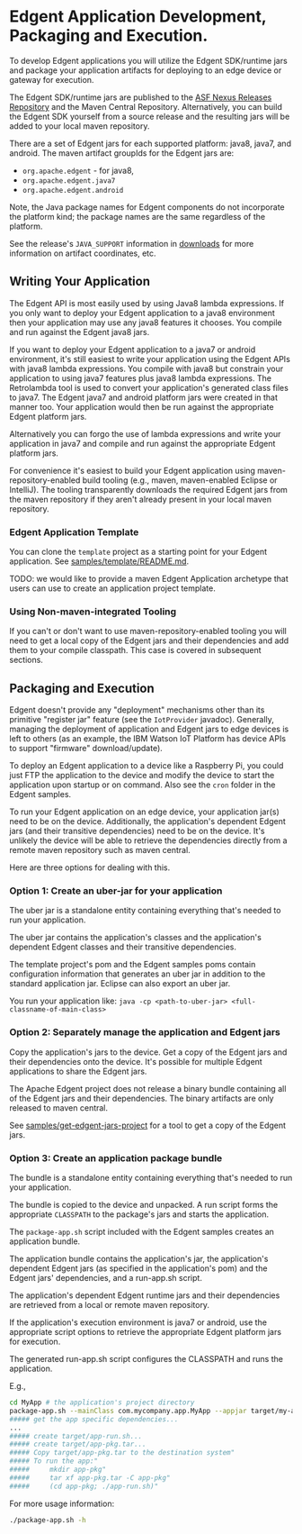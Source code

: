 <!--
  Licensed to the Apache Software Foundation (ASF) under one or more
  contributor license agreements.  See the NOTICE file distributed with
  this work for additional information regarding copyright ownership.
  The ASF licenses this file to You under the Apache License, Version 2.0
  (the "License"); you may not use this file except in compliance with
  the License.  You may obtain a copy of the License at

      http://www.apache.org/licenses/LICENSE-2.0

  Unless required by applicable law or agreed to in writing, software
  distributed under the License is distributed on an "AS IS" BASIS,
  WITHOUT WARRANTIES OR CONDITIONS OF ANY KIND, either express or implied.
  See the License for the specific language governing permissions and
  limitations under the License.
-->

# Edgent Application Development, Packaging and Execution.

To develop Edgent applications you will utilize the 
Edgent SDK/runtime jars and package your application
artifacts for deploying to an edge device or gateway for execution.

The Edgent SDK/runtime jars are published to the 
[ASF Nexus Releases Repository](https://repository.apache.org/content/repositories/releases/)
and the Maven Central Repository.
Alternatively, you can build the Edgent SDK yourself from a source release
and the resulting jars will be added to your local maven repository.
  
There are a set of Edgent jars for each supported platform: java8, java7, and android.
The maven artifact groupIds for the Edgent jars are:

- `org.apache.edgent`  - for java8,
- `org.apache.edgent.java7`
- `org.apache.edgent.android`

Note, the Java package names for Edgent components do not incorporate
the platform kind; the package names are the same regardless of the platform.

See the release's `JAVA_SUPPORT` information in [downloads](https://http://edgent.incubator.apache.org/docs/downloads)
for more information on artifact coordinates, etc.


## Writing Your Application

The Edgent API is most easily used by using Java8 lambda expressions.
If you only want to deploy your Edgent application to a java8 environment
then your application may use any java8 features it chooses.  You compile
and run against the Edgent java8 jars.

If you want to deploy your Edgent application to a java7 or android
environment, it's still easiest to write your application using the Edgent APIs
with java8 lambda expressions.  You compile with java8 but constrain 
your application to using java7 features plus java8 lambda expressions.
The Retrolambda tool is used to convert your application's generated 
class files to java7.
The Edgent java7 and android platform jars were created in that manner too.
Your application would then be run against the appropriate
Edgent platform jars. 

Alternatively you can forgo the use of lambda
expressions and write your application in java7 and compile
and run against the appropriate Edgent platform jars.

For convenience it's easiest to build your Edgent application using 
maven-repository-enabled build tooling (e.g., maven, maven-enabled
Eclipse or IntelliJ).  The tooling transparently downloads the 
required Edgent jars from the maven repository if they aren't
already present in your local maven repository.

### Edgent Application Template
 
You can clone the `template` project as a starting point for your
Edgent application. See [samples/template/README.md](template/README.md).

TODO: we would like to provide a maven Edgent Application archetype
that users can use to create an application project template.

### Using Non-maven-integrated Tooling

If you can't or don't want to use maven-repository-enabled tooling
you will need to get a local copy of the Edgent jars and their
dependencies and add them to your compile classpath.  This case
is covered in subsequent sections.

## Packaging and Execution

Edgent doesn't provide any "deployment" mechanisms other than its primitive
"register jar" feature (see the `IotProvider` javadoc).  Generally, managing
the deployment of application and Edgent jars to edge devices is left to 
others (as an example, the IBM Watson IoT Platform has device APIs to
support "firmware" download/update).

To deploy an Edgent application to a device like a Raspberry Pi, 
you could just FTP the application to the device and modify the
device to start the application upon startup or on command.
Also see the `cron` folder in the Edgent samples.

To run your Edgent application on an edge device, your application
jar(s) need to be on the device.  Additionally, the application's 
dependent Edgent jars (and their transitive dependencies) need to
be on the device.  It's unlikely the device will be able to retrieve
the dependencies directly from a remote maven repository such as
maven central.

Here are three options for dealing with this.

### Option 1: Create an uber-jar for your application

The uber jar is a standalone entity containing
everything that's needed to run your application.

The uber jar contains the application's classes and
the application's dependent Edgent classes and their
transitive dependencies.

The template project's pom and
the Edgent samples poms contain configuration information
that generates an uber jar in addition to the standard
application jar.  Eclipse can also export an uber jar.

You run your application like:
    `java -cp <path-to-uber-jar> <full-classname-of-main-class>`

### Option 2: Separately manage the application and Edgent jars

Copy the application's jars to the device.
Get a copy of the Edgent jars and their dependencies
onto the device. It's possible for multiple Edgent
applications to share the Edgent jars.

The Apache Edgent project does not release a
binary bundle containing all of the Edgent jars
and their dependencies.  The binary artifacts
are only released to maven central.

See [samples/get-edgent-jars-project](get-edgent-jars-project/README.md)
for a tool to get a copy of the Edgent jars.

### Option 3: Create an application package bundle

The bundle is a standalone entity containing
everything that's needed to run your application.
   
The bundle is copied to the device and unpacked.
A run script forms the appropriate `CLASSPATH`
to the package's jars and starts the application.

The `package-app.sh` script included with the
Edgent samples creates an application bundle.

The application bundle contains the application's jar,
the application's dependent Edgent jars (as specified in
the application's pom) and the Edgent jars' dependencies,
and a run-app.sh script.

The application's dependent Edgent runtime jars and 
their dependencies are retrieved from a local or remote
maven repository.

If the application's execution environment is
java7 or android, use the appropriate script options
to retrieve the appropriate Edgent platform jars for
execution.

The generated run-app.sh script configures the CLASSPATH
and runs the application.

E.g.,

``` sh
cd MyApp # the application's project directory
package-app.sh --mainClass com.mycompany.app.MyApp --appjar target/my-app-1.0-SNAPSHOT.jar
##### get the app specific dependencies...
...
##### create target/app-run.sh...
##### create target/app-pkg.tar...
##### Copy target/app-pkg.tar to the destination system"
##### To run the app:"
#####     mkdir app-pkg"
#####     tar xf app-pkg.tar -C app-pkg"
#####     (cd app-pkg; ./app-run.sh)"
```

For more usage information:

``` sh
./package-app.sh -h
```
